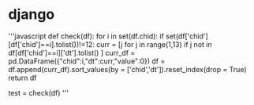 # django

'''javascript
def check(df):
  for i in set(df.chid):
    if set(df['chid'][df['chid']==i].tolist())!=12:
      curr = [j  for j in range(1,13) if j not in df[df['chid']==i]['dt'].tolist() ]
      curr_df = pd.DataFrame({"chid":i,"dt":curr,"value":0})
      df = df.append(curr_df).sort_values(by = ['chid','dt']).reset_index(drop = True)
  return df

test = check(df)
'''
